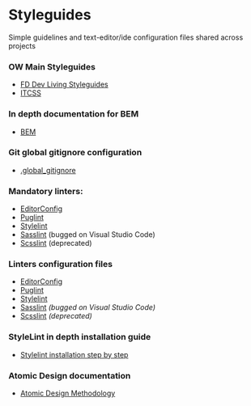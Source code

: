 # Styleguides
Simple guidelines and text-editor/ide configuration files shared across projects

### OW Main Styleguides
- [FD Dev Living Styleguides](frontend-styleguides.md)
- [ITCSS](https://speakerdeck.com/dafed/managing-css-projects-with-itcss)

### In depth documentation for BEM
- [BEM](https://en.bem.info/methodology/quick-start/)

### Git global **gitignore** configuration
- [.global_gitignore](https://raw.githubusercontent.com/Objectway/styleguides/master/.gitignore_global)

### Mandatory linters:
- [EditorConfig](http://editorconfig.org)
- [Puglint](https://github.com/pugjs/pug-lint)
- [Stylelint](https://github.com/stylelint/stylelint)
- [Sasslint](https://www.npmjs.com/package/sass-lint) (bugged on Visual Studio Code)
- [Scsslint](https://github.com/brigade/scss-lint) (deprecated)

### Linters configuration files
- [EditorConfig](.editorconfig)
- [Puglint](.pug-lintrc)
- [Stylelint](.stylelintrc)
- [Sasslint](.sass-lint.yml) *(bugged on Visual Studio Code)*
- [Scsslint](.scss-lint.yml) *(deprecated)*

### StyleLint in depth installation guide
- [Stylelint installation step by step](stylelint-installation.md)

### Atomic Design documentation
- [Atomic Design Methodology](http://atomicdesign.bradfrost.com/chapter-2/)
